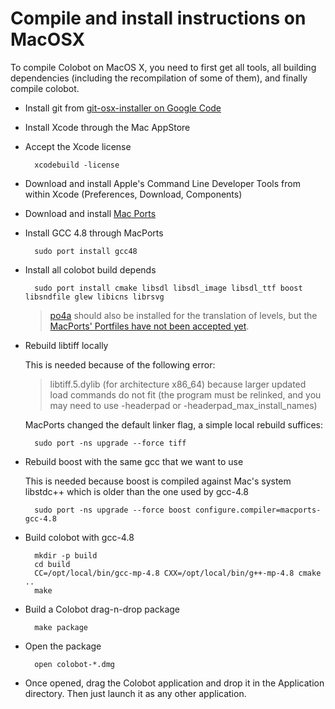# Compile and install instructions on MacOSX

To compile Colobot on MacOS X, you need to first get all tools, all
building dependencies (including the recompilation of some of them), and
finally compile colobot.

* Install git from [git-osx-installer on Google Code](https://code.google.com/p/git-osx-installer/)
* Install Xcode through the Mac AppStore
* Accept the Xcode license

        xcodebuild -license

* Download and install Apple's Command Line Developer Tools from within Xcode (Preferences, Download, Components)
* Download and install [Mac Ports](http://www.macports.org/install.php#requirements)
* Install GCC 4.8 through MacPorts

        sudo port install gcc48

* Install all colobot build depends

        sudo port install cmake libsdl libsdl_image libsdl_ttf boost libsndfile glew libicns librsvg

  > [po4a](http://po4a.alioth.debian.org/) should also be installed for the translation of levels, but the [MacPorts' Portfiles have not been accepted yet](http://trac.macports.org/ticket/41227).

* Rebuild libtiff locally

  This is needed because of the following error:

  > libtiff.5.dylib (for architecture x86_64) because larger updated load
  > commands do not fit (the program must be relinked, and you may need to
  > use -headerpad or -headerpad_max_install_names)

  MacPorts changed the default linker flag, a simple local rebuild suffices:

        sudo port -ns upgrade --force tiff

* Rebuild boost with the same gcc that we want to use

  This is needed because boost is compiled against Mac's system libstdc++
  which is older than the one used by gcc-4.8

        sudo port -ns upgrade --force boost configure.compiler=macports-gcc-4.8

* Build colobot with gcc-4.8

        mkdir -p build
        cd build
        CC=/opt/local/bin/gcc-mp-4.8 CXX=/opt/local/bin/g++-mp-4.8 cmake ..
        make

* Build a Colobot drag-n-drop package

        make package

* Open the package

        open colobot-*.dmg

* Once opened, drag the Colobot application and drop it in the
  Application directory. Then just launch it as any other application.
